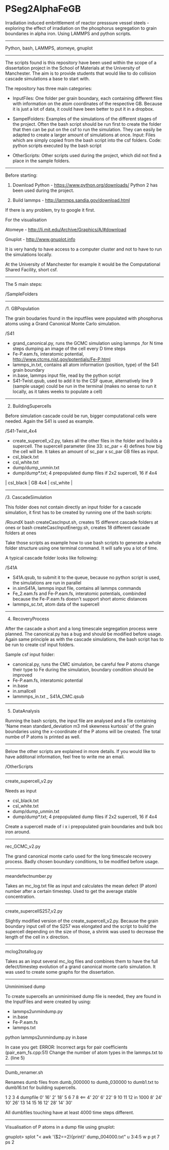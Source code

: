 PSeg2AlphaFeGB
==============

Irradiation induced embrittlement of reactor presssure vessel steels - exploring the effect of irradiation on the phosphorus segregation to grain boundaries in alpha iron. Using LAMMPS and python scripts.

----------------------------------------------------------------------------------------------

Python, bash, LAMMPS, atomeye, gnuplot

----------------------------------------------------------------------------------------------

The scripts found is this repository have been used within the scope of a dissertation project in the School of Materials at the University of Manchester. The aim is to provide students that would like to do collision cascade simulations a base to start with.

The repository has three main categories:

- InputFiles: One folder per grain boundary, each containing different files with information on the atom coordinates of the respective GB. Because it is just a lot of data, it could have been better to put it in a dropbox.

- SampelFolders: Examples of the simulations of the different stages of the project. Often the bash script should be run first to create the folder that then can be put on the csf to run the simulation. They can easily be adapted to create a larger amount of simulations at once.
Input: Files which are simply copied from the bash script into the csf folders. Code: python scripts executed by the bash script

- OtherScripts: Other scripts used during the project, which did not find a place in the sample folders.


----------------------------------------------------------------------------------------------

Before starting:


1. Download Python - https://www.python.org/downloads/
Python 2 has been used during the project.

2. Build lammps - http://lammps.sandia.gov/download.html

If there is any problem, try to google it first.

For the visualisation

Atomeye - http://li.mit.edu/Archive/Graphics/A/#download

Gnuplot - http://www.gnuplot.info


It is very handy to have access to a computer cluster and not to have to run the simulations locally.

At the University of Manchester for example it would be the Computational Shared Facility, short csf.

----------------------------------------------------------------------------------------------

The 5 main steps:

/SampleFolders

----------------------------------------------------------------------------------------------

/1. GBPopulation

The grain boudaries found in the inputfiles were populated with phosphorus atoms using a Grand Canonical Monte Carlo simulation.

/S41
- grand_canonical.py, runs the GCMC simulation using lammps ,for N time steps dumping an image of the cell every D time steps
- Fe-P.eam.fs, interatomic potential, http://www.ctcms.nist.gov/potentials/Fe-P.html
- lammps_in.txt, contains all atom information (position, type) of the S41 grain boundary
- in.base, lammps input file, read by the python script
- S41-Twist.qsub, used to add it to the CSF queue, alternatively line 9 (sample usage) could be run in the terminal (makes no sense to run it locally, as it takes weeks to populate a cell)

----------------------------------------------------------------------------------------------

2. BuildingSupercells

Before simulation cascade could be run, bigger computational cells were needed. Again the S41 is used as example.

/S41-Twist_4x4
- create_supercell_v2.py, takes all the other files in the folder and builds a supercell. The supercell parameter (line 33: sc_par = 4) defines how big the cell will be.
It takes an amount of sc_par x sc_par GB files as input.
- csl_black.txt
- csl_white.txt
- dump/dump_unmin.txt
- dump/dump*.txt; 4 prepopulated dump files if 2x2 supercell, 16 if 4x4


|		csl_black		|		GB 4x4		|		csl_white 	|

----------------------------------------------------------------------------------------------

/3. CascadeSimulation

This folder does not contain directly an input folder for a cascade simulation, it first has to be created by running one of the bash scripts:

/RoundX
bash createCascInput.sh, creates 15 different cascade folders at ones
or
bash createCascInputEnergy.sh, creates 18 different cascade folders at ones

Take those scripts as example how to use bash scripts to generate a whole folder structure using one terminal command. It will safe you a lot of time.

A typical cascade folder looks like following:

/S41A
- S41A.qsub, to submit it to the queue, because no python script is used, the simulations are run in parallel
- in.simS41A, lammps input file, contains all lammps commands
- Fe_2.eam.fs and Fe-P.eam.fs, interatomic potentials, combinded because the Fe-P.eam.fs doesn't support short atomic distances
- lammps_sc.txt, atom data of the supercell

----------------------------------------------------------------------------------------------

4. RecoveryProcess

After the cascade a short and a long timescale segregation process were planned. The canonical.py has a bug and should be modified before usage.
Again same principle as with the cascade simulations, the bash script has to be run to create csf input folders.

Sample csf input folder:

- canonical.py, runs the CMC simulation, be careful few P atoms change their type to Fe during the simulation, boundary condition should be improved
- Fe-P.eam.fs, interatomic potential
- in.base
- in.smallcell
- lammmps_in.txt
_ S41A_CMC.qsub


----------------------------------------------------------------------------------------------

5. DataAnalysis

Running the bash scripts, the input file are analysed and a file containing
'Name mean standard_deviation m3 m4 skewness kurtosis'
of the grain boundaries using the x-coordinate of the P atoms will be created.
The total numbe of P atoms is printed as well.

----------------------------------------------------------------------------------------------

Below the other scripts are explained in more details. If you would like to have additonal information, feel free to write me an email.

/OtherScripts

----------------------------------------------------------------------------------------------

create_supercell_v2.py


Needs as input

- csl_black.txt
- csl_white.txt
- dump/dump_unmin.txt
- dump/dump*.txt; 4 prepopulated dump files if 2x2 supercell, 16 if 4x4

Create a supercell made of i x i prepopulated grain boundaries and bulk bcc iron around.

----------------------------------------------------------------------------------------------

rec_GCMC_v2.py

The grand canonical monte carlo used for the long timescale recovery process. Badly chosen boundary conditions, to be modified before usage.

----------------------------------------------------------------------------------------------

meandefectnumber.py

Takes an mc_log.txt file as input and calculates the mean defect (P atom) number after a certain timestep. Used to get the average stable concentration.

----------------------------------------------------------------------------------------------

create_supercellS257_v2.py

Slightly modified version of the create_supercell_v2.py. Because the grain boundary input cell of the S257 was elongated and the script to build the supercell depending on the size of those, a shrink was used to decrease the length of the cell in x direction.

----------------------------------------------------------------------------------------------

mclog2totallog.py

Takes as an input several mc_log files and combines them to have the full defect/timestep evolution of a grand canonical monte carlo simulation. It was used to create some graphs for the dissertation.

----------------------------------------------------------------------------------------------

Unminimised dump

To create supercells an unminimised dump file is needed, they are found in the InputFiles and were created by using:

- lammps2unmindump.py
- in.base
- Fe-P.eam.fs
- lammps.txt

python lammps2unmindump.py in.base

In case you get:
ERROR: Incorrect args for pair coefficients (pair_eam_fs.cpp:51)
Change the number of atom types in the lammps.txt to 2. (line 5)


----------------------------------------------------------------------------------------------

Dumb_renamer.sh

Renames dumb files from dumb_000000 to dumb_030000 to dumb1.txt to dumb16.txt for building supercells.

1 2 3 4					dumpfile		0' 16' 2' 18'
5 6 7 8						<==				4' 20' 6' 22'
9 10 11 12			in 1000			8' 24' 10' 26'
13 14 15 16									12' 28' 14' 30'

All dumbfiles touching have at least 4000 time steps different.


----------------------------------------------------------------------------------------------

Visualisation of P atoms in a dump file using gnuplot:

gnuplot> splot "< awk '($2==2){print}' dump_004000.txt" u 3:4:5 w p pt 7 ps 2

